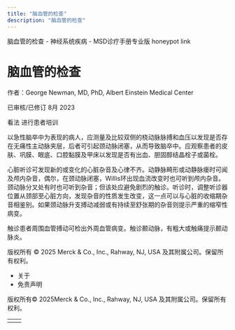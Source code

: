 ```yaml
---
title: "脑血管的检查"
description: "脑血管的检查"
---
```


﻿脑血管的检查 \- 神经系统疾病 \- MSD诊疗手册专业版 honeypot link

# 脑血管的检查

作者：George Newman, MD, PhD, Albert Einstein Medical Center

已审核/已修订 8月 2023

看法 进行患者培训

以急性脑卒中为表现的病人，应测量及比较双侧的桡动脉脉搏和血压以发现是否存在无痛性主动脉夹层，后者可引起颈动脉闭塞，从而导致脑卒中。应观察患者的皮肤、巩膜、眼底、口腔黏膜及甲床以发现是否有出血、胆固醇结晶栓子或菌栓。

心脏听诊可发现新的或变化的心脏杂音及心律不齐。动静脉畸形或动静脉瘘时可闻及颅内杂音，偶尔，在颈动脉闭塞，Willis环出现血流改变时也可听到颅内杂音。颈动脉分叉处有时也可听到杂音；但该处应避免剧烈的触诊。听诊时，调整听诊器位置从颈部至心脏方向，发现杂音的性质发生改变，这一点可以与心脏的收缩期杂音相鉴别。如果颈动脉升支搏动减弱或有持续至舒张期的杂音则提示严重的缩窄性病变。

触诊患者周围血管搏动可检出外周血管病变。触诊颞动脉，有粗大或触痛提示颞动脉炎。



版权所有 © 2025
Merck & Co., Inc., Rahway, NJ, USA 及其附属公司。保留所有权利。

- 关于
- 免责声明

版权所有© 2025Merck & Co., Inc., Rahway, NJ, USA 及其附属公司。保留所有权利。

|     |     |
| --- | --- |
|  |  |